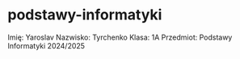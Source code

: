# podstawy-informatyki

Imię: Yaroslav
Nazwisko: Tyrchenko
Klasa: 1A
Przedmiot: Podstawy Informatyki 2024/2025
